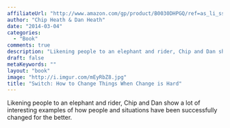 ```yaml
---
affiliateUrl: "http://www.amazon.com/gp/product/B0030DHPGQ/ref=as_li_ss_tl?ie=UTF8&camp=1789&creative=390957&creativeASIN=B0030DHPGQ&linkCode=as2&tag=jaktre-20"
author: "Chip Heath & Dan Heath"
date: "2014-03-04"
categories:
  - "Book"
comments: true
description: "Likening people to an elephant and rider, Chip and Dan show a lot of interesting examples of how people and situations have been successfully changed "
draft: false
metaKeywords: ""
layout: "book"
image: "http://i.imgur.com/mEyRbZ8.jpg"
title: "Switch: How to Change Things When Change is Hard"
---
```


Likening people to an elephant and rider, Chip and Dan show a lot of interesting examples of how people and situations have been successfully changed for the better.
